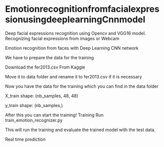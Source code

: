 # EmotionrecognitionfromfacialexpressionusingdeeplearningCnnmodel
Deep facial expressions recognition using Opencv and VGG16 model. Recognizing facial expressions from images or Webcam

Emotion recognition from faces with Deep Learning CNN network

We have to prepare the data for the training

Download the fer2013.csv From Kaggle

Move it to data folder and rename it to fer2013.csv if it is necessary

Now you have the data for the training which you can find in the data folder

X_train shape: (nb_samples, 48, 48)

y_train shape: (nb_samples,)

After this you can start the training!
Training
Run train_emotion_recognizer.py

This will run the training and evaluate the trained model with the test data.

Real time prediction
